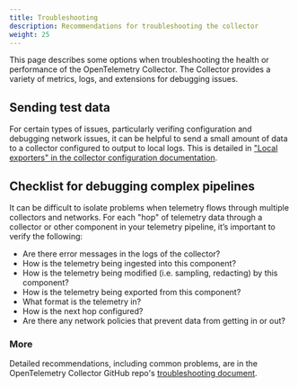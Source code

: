 ```yaml
---
title: Troubleshooting
description: Recommendations for troubleshooting the collector
weight: 25
---
```


This page describes some options when troubleshooting the health or
performance of the OpenTelemetry Collector. The Collector provides a variety of
metrics, logs, and extensions for debugging issues.

## Sending test data

For certain types of issues, particularly verifing configuration and debugging
network issues, it can be helpful to send a small amount of data to a collector
configured to output to local logs. This is detailed in
["Local exporters" in the collector configuration documentation](https://github.com/open-telemetry/opentelemetry-collector/blob/main/docs/troubleshooting.md#local-exporters).

## Checklist for debugging complex pipelines

It can be difficult to isolate problems when telemetry flows through multiple
collectors and networks. For each "hop" of telemetry data through a collector or
other component in your telemetry pipeline, it’s important to verify the
following:

- Are there error messages in the logs of the collector?
- How is the telemetry being ingested into this component?
- How is the telemetry being modified (i.e. sampling, redacting) by this
  component?
- How is the telemetry being exported from this component?
- What format is the telemetry in?
- How is the next hop configured?
- Are there any network policies that prevent data from getting in or out?

### More

Detailed recommendations, including common problems, are in the OpenTelemetry
Collector GitHub repo's
[troubleshooting document](https://github.com/open-telemetry/opentelemetry-collector/blob/main/docs/troubleshooting.md).

